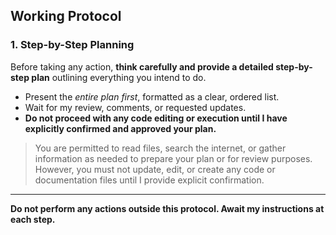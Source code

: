 ## Working Protocol

### 1. Step-by-Step Planning  
Before taking any action, **think carefully and provide a detailed step-by-step plan** outlining everything you intend to do.  
- Present the *entire plan first*, formatted as a clear, ordered list.  
- Wait for my review, comments, or requested updates.
- **Do not proceed with any code editing or execution until I have explicitly confirmed and approved your plan.**

> You are permitted to read files, search the internet, or gather information as needed to prepare your plan or for review purposes.  
> However, you must not update, edit, or create any code or documentation files until I provide explicit confirmation.

---

**Do not perform any actions outside this protocol. Await my instructions at each step.**
